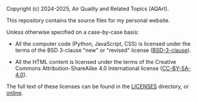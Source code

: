 Copyright (c) 2024-2025, Air Quality and Related Topics (AQArt).

This repository contains the source files for my personal website.

Unless otherwise specified on a case-by-case basis:

 - All the computer code (Python, JavaScript, CSS) is licensed under the terms of the BSD 3-clause "new" or "revised" license ([BSD-3-clause](./LICENSES/BSD-3-clause)).

 - All the HTML content is licensed under the terms of the Creative Commons Attribution-ShareAlike 4.0 International license ([CC-BY-SA-4.0](./LICENSES/CC-BY-SA-4.0)).

The full text of these licenses can be found in the [LICENSES](./LICENSES) directory, or [online](https://spdx.org/licenses/).

